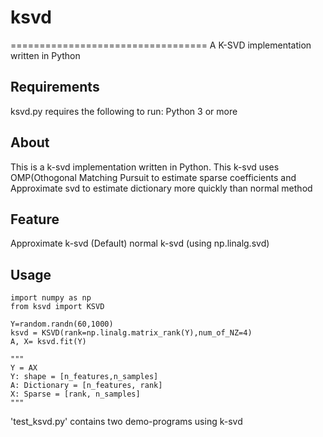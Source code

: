 # ksvd

==================================
A K-SVD implementation written in Python

Requirements
---------------------------------
ksvd.py requires the following to run:
Python 3 or more


About
----------------------------------
This is a k-svd implementation written in Python.
This k-svd uses OMP(Othogonal Matching Pursuit to estimate sparse coefficients
and Approximate svd to estimate dictionary more quickly than normal method


Feature
----------------------------------
Approximate k-svd (Default)
normal k-svd (using np.linalg.svd)


Usage  
----------------------------------
```
import numpy as np
from ksvd import KSVD

Y=random.randn(60,1000)
ksvd = KSVD(rank=np.linalg.matrix_rank(Y),num_of_NZ=4)
A, X= ksvd.fit(Y)

"""
Y = AX
Y: shape = [n_features,n_samples]
A: Dictionary = [n_features, rank]
X: Sparse = [rank, n_samples]
"""
```

'test_ksvd.py' contains two demo-programs using k-svd
